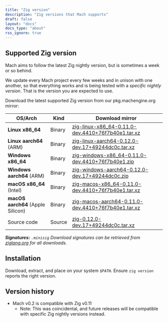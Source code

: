 ```yaml
---
title: "Zig version"
description: "Zig versions that Mach supports"
draft: false
layout: "docs"
docs_type: "about"
rss_ignore: true
---
```


## Supported Zig version

Mach aims to follow the latest Zig nightly version, but is sometimes a week or so behind.

We update every Mach project every few weeks and in unison with one another, so that everything works and is being tested with a _specific nightly version_. That is the version you are expected to use.

Download the latest supported Zig version from our pkg.machengine.org mirror:

| OS/Arch                           | Kind   | Download mirror                                                                                                                         |
| --------------------------------- | ------ | --------------------------------------------------------------------------------------------------------------------------------------- |
| **Linux x86_64**                  | Binary | [zig-linux-x86_64-0.11.0-dev.4410+76f7b40e1.tar.xz](https://pkg.machengine.org/zig/zig-linux-x86_64-0.11.0-dev.4410+76f7b40e1.tar.xz)   |
| **Linux aarch64** (ARM)           | Binary | [zig-linux-aarch64-0.12.0-dev.17+49244dc0c.tar.xz](https://pkg.machengine.org/zig/zig-linux-aarch64-0.12.0-dev.17+49244dc0c.tar.xz)     |
| **Windows x86_64**                | Binary | [zig-windows-x86_64-0.11.0-dev.4410+76f7b40e1.zip](https://pkg.machengine.org/zig/zig-windows-x86_64-0.11.0-dev.4410+76f7b40e1.zip)     |
| **Windows aarch64** (ARM)         | Binary | [zig-windows-aarch64-0.12.0-dev.17+49244dc0c.zip](https://pkg.machengine.org/zig/zig-windows-aarch64-0.12.0-dev.17+49244dc0c.zip)       |
| **macOS x86_64** (Intel)          | Binary | [zig-macos-x86_64-0.11.0-dev.4410+76f7b40e1.tar.xz](https://pkg.machengine.org/zig/zig-macos-x86_64-0.11.0-dev.4410+76f7b40e1.tar.xz)   |
| **macOS aarch64** (Apple Silicon) | Binary | [zig-macos-aarch64-0.11.0-dev.4410+76f7b40e1.tar.xz](https://pkg.machengine.org/zig/zig-macos-aarch64-0.11.0-dev.4410+76f7b40e1.tar.xz) |
| Source code                       | Source | [zig-0.12.0-dev.17+49244dc0c.tar.xz](https://pkg.machengine.org/zig/zig-0.12.0-dev.17+49244dc0c.tar.xz)                                 |

_**Signatures:** `.minisig` Download signatures can be retrieved from [ziglang.org](https://ziglang.org/download/) for all downloads._

## Installation

Download, extract, and place on your system `$PATH`. Ensure `zig version` reports the right version.

## Version history

* Mach v0.2 is compatible with Zig v0.11
  * Note: This was coincidental, and future releases will be compatible with specific Zig nightly versions instead.
